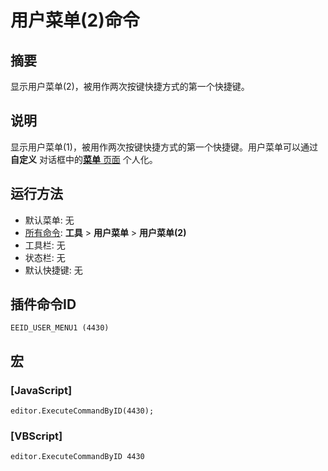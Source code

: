 # 用户菜单(2)命令

## 摘要

显示用户菜单(2)，被用作两次按键快捷方式的第一个快捷键。

## 说明

显示用户菜单(1)，被用作两次按键快捷方式的第一个快捷键。用户菜单可以通过 **自定义** 对话框中的[**菜单** 页面](../../dlg/customize/menus/index) 个人化。

## 运行方法

- 默认菜单: 无
- [所有命令](all_commands): **工具** >
**用户菜单** \> **用户菜单(2)**
- 工具栏: 无
- 状态栏: 无
- 默认快捷键: 无

## 插件命令ID

```
EEID_USER_MENU1 (4430)```

## 宏

### \[JavaScript\]

```
editor.ExecuteCommandByID(4430);
```

### \[VBScript\]

```
editor.ExecuteCommandByID 4430
```
